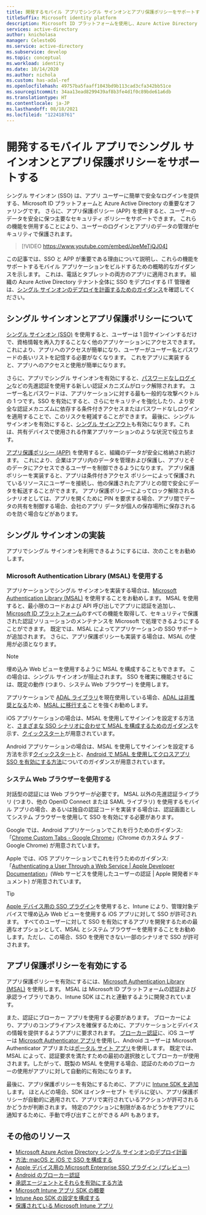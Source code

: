 ```yaml
---
title: 開発するモバイル アプリでシングル サインオンとアプリ保護ポリシーをサポートする | Azure
titleSuffix: Microsoft identity platform
description: Microsoft ID プラットフォームを使用し、Azure Active Directory と統合してシングル サインオンとアプリ保護ポリシーをサポートするモバイル アプリケーションの構築に関する説明と概要。
services: active-directory
author: knicholasa
manager: CelesteDG
ms.service: active-directory
ms.subservice: develop
ms.topic: conceptual
ms.workload: identity
ms.date: 10/14/2020
ms.author: nichola
ms.custom: has-adal-ref
ms.openlocfilehash: 49757ba5faaff1043bd9b113cad3cfa342bb51ce
ms.sourcegitcommit: 34aa13ead8299439af8b3fe4d1f0c89bde61a6db
ms.translationtype: HT
ms.contentlocale: ja-JP
ms.lasthandoff: 08/18/2021
ms.locfileid: "122418761"
---
```

# <a name="support-single-sign-on-and-app-protection-policies-in-mobile-apps-you-develop"></a>開発するモバイル アプリでシングル サインオンとアプリ保護ポリシーをサポートする

シングル サインオン (SSO) は、アプリ ユーザーに簡単で安全なログインを提供する、Microsoft ID プラットフォームと Azure Active Directory の重要なオファリングです。 さらに、アプリ保護ポリシー (APP) を使用すると、ユーザーのデータを安全に保つ主要なセキュリティ ポリシーをサポートできます。 これらの機能を併用することにより、ユーザーのログインとアプリのデータの管理がセキュリティで保護されます。

> [!VIDEO https://www.youtube.com/embed/JpeMeTjQJ04]

この記事では、SSO と APP が重要である理由について説明し、これらの機能をサポートするモバイル アプリケーションをビルドするための概略的なガイダンスを示します。 これは、電話とタブレットの両方のアプリに適用されます。 組織の Azure Active Directory テナント全体に SSO をデプロイする IT 管理者は、[シングル サインオンのデプロイを計画するためのガイダンス](../manage-apps/plan-sso-deployment.md)を確認してください。

## <a name="about-single-sign-on-and-app-protection-policies"></a>シングル サインオンとアプリ保護ポリシーについて

[シングル サインオン (SSO)](../manage-apps/plan-sso-deployment.md) を使用すると、ユーザーは 1 回サインインするだけで、資格情報を再入力することなく他のアプリケーションにアクセスできます。 これにより、アプリへのアクセスが簡単になり、ユーザーがユーザー名とパスワードの長いリストを記憶する必要がなくなります。 これをアプリに実装すると、アプリへのアクセスと使用が簡単になります。

さらに、アプリでシングル サインオンを有効にすると、[パスワードなしログイン](../authentication/concept-authentication-passwordless.md)などの先進認証を使用する新しい認証メカニズムがロック解除されます。 ユーザー名とパスワードは、アプリケーションに対する最も一般的な攻撃ベクトルの 1 つです。SSO を有効にすると、さらにセキュリティを強化したり、より安全な認証メカニズムに依存する条件付きアクセスまたはパスワードなしログインを適用することで、このリスクを軽減することができます。 最後に、シングル サインオンを有効にすると、[シングル サインアウト](v2-protocols-oidc.md#single-sign-out)も有効になります。これは、共有デバイスで使用される作業アプリケーションのような状況で役立ちます。

[アプリ保護ポリシー (APP)](/mem/intune/apps/app-protection-policy) を使用すると、組織のデータが安全に格納され続けます。 これにより、企業はアプリ内のデータを管理および保護し、アプリとそのデータにアクセスできるユーザーを制御できるようになります。 アプリ保護ポリシーを実装すると、アプリは条件付きアクセス ポリシーによって保護されているリソースにユーザーを接続し、他の保護されたアプリとの間で安全にデータを転送することができます。 アプリ保護ポリシーによってロック解除されるシナリオとしては、アプリを開くために PIN を要求する場合、アプリ間でデータの共有を制御する場合、会社のアプリ データが個人の保存場所に保存されるのを防ぐ場合などがあります。

## <a name="implementing-single-sign-on"></a>シングル サインオンの実装

アプリでシングル サインオンを利用できるようにするには、次のことをお勧めします。

### <a name="use-the-microsoft-authentication-library-msal"></a>Microsoft Authentication Library (MSAL) を使用する

アプリケーションでシングル サインオンを実装する場合は、[Microsoft Authentication Library (MSAL)](msal-overview.md) を使用することをお勧めします。 MSAL を使用すると、最小限のコードおよび API 呼び出しでアプリに認証を追加し、[Microsoft ID プラットフォーム](./index.yml)のすべての機能を取得して、セキュリティで保護された認証ソリューションのメンテナンスを Microsoft で処理できるようにすることができます。 既定では、MSAL によってアプリケーションの SSO サポートが追加されます。 さらに、アプリ保護ポリシーも実装する場合は、MSAL の使用が必須となります。

> [!NOTE]
> 埋め込み Web ビューを使用するように MSAL を構成することもできます。 この場合は、シングル サインオンが阻止されます。 SSO を確実に機能させるには、既定の動作 (つまり、システム Web ブラウザー) を使用します。

アプリケーションで [ADAL ライブラリ](../azuread-dev/active-directory-authentication-libraries.md)を現在使用している場合、[ADAL は非推奨となる](https://techcommunity.microsoft.com/t5/azure-active-directory-identity/update-your-applications-to-use-microsoft-authentication-library/ba-p/1257363)ため、[MSAL に移行する](msal-migration.md)ことを強くお勧めします。

iOS アプリケーションの場合は、MSAL を使用してサインインを設定する方法と、[さまざまな SSO シナリオに合わせて MSAL を構成するためのガイダンス](single-sign-on-macos-ios.md)を示す、[クイックスタート](quickstart-v2-ios.md)が用意されています。

Android アプリケーションの場合は、MSAL を使用してサインインを設定する方法を示す[クイックスタート](quickstart-v2-android.md)と、[Android で MSAL を使用してクロスアプリ SSO を有効にする方法](msal-android-single-sign-on.md)についてのガイダンスが用意されています。

### <a name="use-the-system-web-browser"></a>システム Web ブラウザーを使用する

対話型の認証には Web ブラウザーが必要です。 MSAL 以外の先進認証ライブラリ (つまり、他の OpenID Connect または SAML ライブラリ) を使用するモバイル アプリの場合、あるいは独自の認証コードを実装する場合は、認証画面としてシステム ブラウザーを使用して SSO を有効にする必要があります。

Google では、Android アプリケーションでこれを行うためのガイダンス: 「[Chrome Custom Tabs - Google Chrome](https://developer.chrome.com/multidevice/android/customtabs)」(Chrome のカスタム タブ - Google Chrome) が用意されています。

Apple では、iOS アプリケーションでこれを行うためのガイダンス: 「[Authenticating a User Through a Web Service | Apple Developer Documentation](https://developer.apple.com/documentation/authenticationservices/authenticating_a_user_through_a_web_service)」(Web サービスを使用したユーザーの認証 | Apple 開発者ドキュメント) が用意されています。

> [!TIP]
> [Apple デバイス用の SSO プラグイン](apple-sso-plugin.md)を使用すると、Intune により、管理対象デバイスで埋め込み Web ビューを使用する iOS アプリに対して SSO が許可されます。 すべてのユーザーに対して SSO を有効にするアプリを開発するための最適なオプションとして、MSAL とシステム ブラウザーを使用することをお勧めします。ただし、この場合、SSO を使用できない一部のシナリオで SSO が許可されます。

## <a name="enable-app-protection-policies"></a>アプリ保護ポリシーを有効にする

アプリ保護ポリシーを有効にするには、[Microsoft Authentication Library (MSAL)](msal-overview.md) を使用します。 MSAL は Microsoft ID プラットフォームの認証および承認ライブラリであり、Intune SDK はこれと連動するように開発されています。

また、認証にブローカー アプリを使用する必要があります。 ブローカーにより、アプリのコンプライアンスを確保するために、アプリケーションとデバイスの情報を提供するようアプリに要求されます。 [ブローカー認証](./msal-android-single-sign-on.md)に、iOS ユーザーは [Microsoft Authenticator アプリ](../user-help/user-help-auth-app-sign-in.md)を使用し、Android ユーザーは Microsoft Authenticator アプリまたは[ポータル サイト アプリ](https://play.google.com/store/apps/details?id=com.microsoft.windowsintune.companyportal)を使用します。 既定では、MSAL によって、認証要求を満たすための最初の選択肢としてブローカーが使用されます。したがって、既製の MSAL を使用する場合、認証のためのブローカーの使用がアプリに対して自動的に有効になります。

最後に、アプリ保護ポリシーを有効にするために、アプリに [Intune SDK を追加](/mem/intune/developer/app-sdk-get-started)します。 ほとんどの場合、SDK はインターセプト モデルに従い、アプリ保護ポリシーが自動的に適用されて、アプリで実行されているアクションが許可されるかどうかが判断されます。 特定のアクションに制限があるかどうかをアプリに通知するために、手動で呼び出すことができる API もあります。

## <a name="additional-resources"></a>その他のリソース

- [Microsoft Azure Active Directory シングル サインオンのデプロイ計画](../manage-apps/plan-sso-deployment.md)
- [方法: macOS と iOS で SSO を構成する](single-sign-on-macos-ios.md)
- [Apple デバイス用の Microsoft Enterprise SSO プラグイン (プレビュー)](apple-sso-plugin.md)
- [Android のブローカー認証](./msal-android-single-sign-on.md)
- [承認エージェントとそれらを有効にする方法](./msal-android-single-sign-on.md)
- [Microsoft Intune アプリ SDK の概要](/mem/intune/developer/app-sdk-get-started)
- [Intune App SDK の設定を構成する](/mem/intune/developer/app-sdk-ios#configure-settings-for-the-intune-app-sdk)
- [保護されている Microsoft Intune アプリ](/mem/intune/apps/apps-supported-intune-apps)
